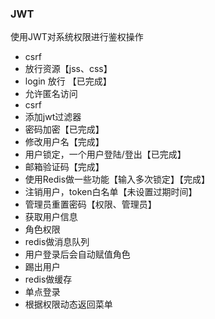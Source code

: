 ### JWT
使用JWT对系统权限进行鉴权操作
- csrf
- 放行资源【jss、css】
- login 放行 【已完成】
- 允许匿名访问
- csrf
- 添加jwt过滤器
- 密码加密【已完成】
- 修改用户名【完成】
- 用户锁定，一个用户登陆/登出【已完成】
-  邮箱验证码【完成】
- 使用Redis做一些功能【输入多次锁定】【完成】
- 注销用户，token白名单【未设置过期时间】
- 管理员重置密码【权限、管理员】
- 获取用户信息
- 角色权限
- redis做消息队列
- 用户登录后会自动赋值角色
- 踢出用户
- redis做缓存
- 单点登录
- 根据权限动态返回菜单


